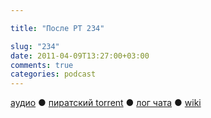 ```yaml
---

title: "После РТ 234"

slug: "234"
date: 2011-04-09T13:27:00+03:00
comments: true
categories: podcast
---
```

[аудио](http://cdn.radio-t.com/rt234post.mp3) ● [пиратский torrent](http://pirates.radio-t.com/torrents/rt234post.mp3.torrent) ● [лог чата](http://chat.radio-t.com/logs/radio-t-234.html) ● [wiki](http://wiki.radio-t.com/%D0%9F%D0%BE%D1%81%D0%BB%D0%B5_%D0%A0%D0%A2_234)<audio src="http://cdn.radio-t.com/rt234post.mp3" preload="none">
